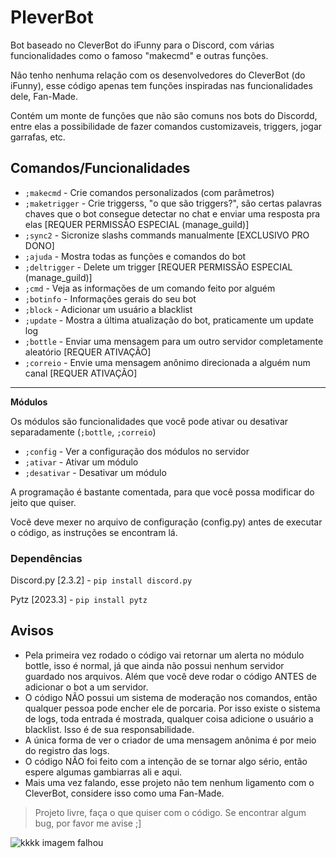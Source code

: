 # PleverBot
Bot baseado no CleverBot do iFunny para o Discord, com várias funcionalidades como o famoso "makecmd" e outras funções.

Não tenho nenhuma relação com os desenvolvedores do CleverBot (do iFunny), esse código apenas tem funções inspiradas nas funcionalidades dele, Fan-Made. 

Contém um monte de funções que não são comuns nos bots do Discordd, entre elas a possibilidade de fazer comandos customizaveis, triggers, jogar garrafas, etc.

## Comandos/Funcionalidades
* ``;makecmd`` - Crie comandos personalizados (com parâmetros)
* ``;maketrigger`` - Crie triggerss, "o que são triggers?", são certas palavras chaves que o bot consegue detectar no chat e enviar uma resposta pra elas [REQUER PERMISSÃO ESPECIAL (manage_guild)]
* ``;sync2`` - Sicronize slashs commands manualmente [EXCLUSIVO PRO DONO]
* ``;ajuda`` - Mostra todas as funções e comandos do bot
* ``;deltrigger`` - Delete um trigger [REQUER PERMISSÃO ESPECIAL (manage_guild)]
* ``;cmd`` - Veja as informações de um comando feito por alguém
* ``;botinfo`` - Informações gerais do seu bot
* ``;block`` - Adicionar um usuário a blacklist
* ``;update`` - Mostra a última atualização do bot, praticamente um update log
* ``;bottle`` - Enviar uma mensagem para um outro servidor completamente aleatório [REQUER ATIVAÇÃO]
* ``;correio`` - Envie uma mensagem anônimo direcionada a alguém num canal [REQUER ATIVAÇÃO]
---
**Módulos** 

Os módulos são funcionalidades que você pode ativar ou desativar separadamente (``;bottle``, ``;correio``)
* ``;config`` - Ver a configuração dos módulos no servidor
* ``;ativar`` - Ativar um módulo
* ``;desativar`` - Desativar um módulo

A programação é bastante comentada, para que você possa modificar do jeito que quiser.

Você deve mexer no arquivo de configuração (config.py) antes de executar o código, as instruções se encontram lá.

### Dependências
Discord.py [2.3.2] - ``pip install discord.py``

Pytz [2023.3] - ``pip install pytz``

## Avisos

- Pela primeira vez rodado o código vai retornar um alerta no módulo bottle, isso é normal, já que ainda não possui nenhum servidor guardado nos arquivos. Além que você deve rodar o código ANTES de adicionar o bot a um servidor.
- O código NÃO possui um sistema de moderação nos comandos, então qualquer pessoa pode encher ele de porcaria. Por isso existe o sistema de logs, toda entrada é mostrada, qualquer coisa adicione o usuário a blacklist. Isso é de sua responsabilidade.
- A única forma de ver o criador de uma mensagem anônima é por meio do registro das logs.
- O código NÃO foi feito com a intenção de se tornar algo sério, então espere algumas gambiarras ali e aqui.
- Mais uma vez falando, esse projeto não tem nenhum ligamento com o CleverBot, considere isso como uma Fan-Made.

> Projeto livre, faça o que quiser com o código. Se encontrar algum bug, por favor me avise ;]

![kkkk imagem falhou](https://images7.memedroid.com/images/UPLOADED866/5fb051be3b4b0.jpeg)


